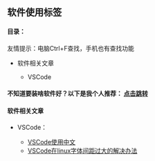 ## 软件使用标签 ##

#### 目录： ####
友情提示：电脑Ctrl+F查找，手机也有查找功能

* 软件相关文章

    * VSCode

#### 不知道要装啥软件好？以下是我个人推荐： [点击跳转](/blog/软件使用/软件推荐.html)  ####

#### 软件相关文章 ####

* VSCode：

    * [VSCode使用中文](/blog/软件使用/VSCode使用中文.html)
    * [VSCode在linux字体间距过大的解决办法](/blog/软件使用/VSCode在linux字体间距过大的解决办法.html)
